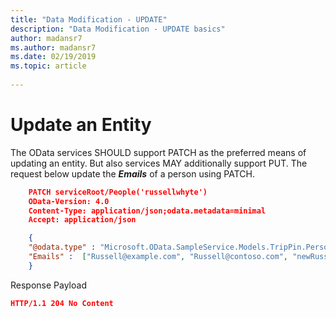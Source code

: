 ```yaml
---
title: "Data Modification - UPDATE"
description: "Data Modification - UPDATE basics"
author: madansr7
ms.author: madansr7
ms.date: 02/19/2019
ms.topic: article
 
---
```

# Update an Entity

The OData services SHOULD support PATCH as the preferred means of updating an entity. But also services MAY additionally support PUT. The request below update the ***Emails*** of a person using PATCH.

```json
    PATCH serviceRoot/People('russellwhyte')
    OData-Version: 4.0
    Content-Type: application/json;odata.metadata=minimal
    Accept: application/json

    {
    "@odata.type" : "Microsoft.OData.SampleService.Models.TripPin.Person",
    "Emails" :  ["Russell@example.com", "Russell@contoso.com", "newRussell@contoso.com"]
    }
```

Response Payload

```json
HTTP/1.1 204 No Content
```
